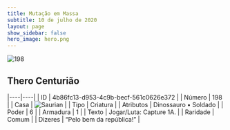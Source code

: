 ```yaml
---
title: Mutação em Massa
subtitle: 10 de julho de 2020
layout: page
show_sidebar: false
hero_image: hero.png
---
```


![198](https://cdn.keyforgegame.com/media/card_front/pt/479_198_QGX7VGG3MX9J_pt.png)

## Thero Centurião

|----|----|
| ID | 4b86fc13-d953-4c9b-becf-561c0626e372 |
| Número | 198 |
| Casa | ![Saurian](https://archonarcana.com/images/thumb/9/9e/Saurian_P.png/22px-Saurian_P.png "Sauro") |
| Tipo | Criatura |
| Atributos | Dinossauro • Soldado |
| Poder | 6 |
| Armadura | 1 |
| Texto | Jogar/Luta: Capture 1A. |
| Raridade | Comum |
| Dizeres | “Pelo bem da república!” |

